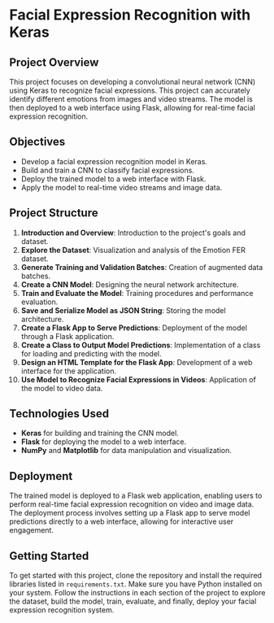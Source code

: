 # Facial Expression Recognition with Keras

## Project Overview

This project focuses on developing a convolutional neural network (CNN) using Keras to recognize facial expressions. This project can accurately identify different emotions from images and video streams. The model is then deployed to a web interface using Flask, allowing for real-time facial expression recognition.

## Objectives

- Develop a facial expression recognition model in Keras.
- Build and train a CNN to classify facial expressions.
- Deploy the trained model to a web interface with Flask.
- Apply the model to real-time video streams and image data.

## Project Structure

1. **Introduction and Overview**: Introduction to the project's goals and dataset.
2. **Explore the Dataset**: Visualization and analysis of the Emotion FER dataset.
3. **Generate Training and Validation Batches**: Creation of augmented data batches.
4. **Create a CNN Model**: Designing the neural network architecture.
5. **Train and Evaluate the Model**: Training procedures and performance evaluation.
6. **Save and Serialize Model as JSON String**: Storing the model architecture.
7. **Create a Flask App to Serve Predictions**: Deployment of the model through a Flask application.
8. **Create a Class to Output Model Predictions**: Implementation of a class for loading and predicting with the model.
9. **Design an HTML Template for the Flask App**: Development of a web interface for the application.
10. **Use Model to Recognize Facial Expressions in Videos**: Application of the model to video data.

## Technologies Used

- **Keras** for building and training the CNN model.
- **Flask** for deploying the model to a web interface.
- **NumPy** and **Matplotlib** for data manipulation and visualization.

## Deployment

The trained model is deployed to a Flask web application, enabling users to perform real-time facial expression recognition on video and image data. The deployment process involves setting up a Flask app to serve model predictions directly to a web interface, allowing for interactive user engagement.

## Getting Started

To get started with this project, clone the repository and install the required libraries listed in `requirements.txt`. Make sure you have Python installed on your system. Follow the instructions in each section of the project to explore the dataset, build the model, train, evaluate, and finally, deploy your facial expression recognition system.


